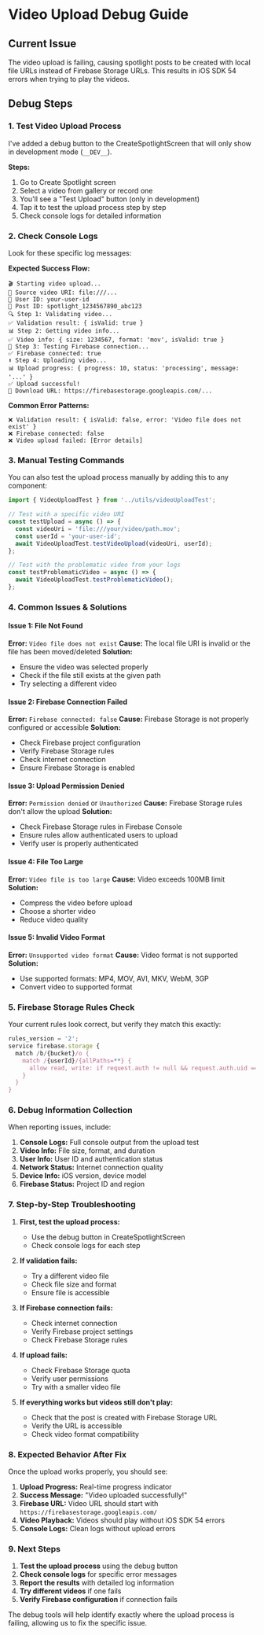 # Video Upload Debug Guide

## Current Issue
The video upload is failing, causing spotlight posts to be created with local file URLs instead of Firebase Storage URLs. This results in iOS SDK 54 errors when trying to play the videos.

## Debug Steps

### 1. **Test Video Upload Process**
I've added a debug button to the CreateSpotlightScreen that will only show in development mode (`__DEV__`).

**Steps:**
1. Go to Create Spotlight screen
2. Select a video from gallery or record one
3. You'll see a "Test Upload" button (only in development)
4. Tap it to test the upload process step by step
5. Check console logs for detailed information

### 2. **Check Console Logs**
Look for these specific log messages:

**Expected Success Flow:**
```
🎬 Starting video upload...
📁 Source video URI: file:///...
👤 User ID: your-user-id
📝 Post ID: spotlight_1234567890_abc123
🔍 Step 1: Validating video...
✅ Validation result: { isValid: true }
📊 Step 2: Getting video info...
✅ Video info: { size: 1234567, format: 'mov', isValid: true }
🔗 Step 3: Testing Firebase connection...
✅ Firebase connected: true
⬆️ Step 4: Uploading video...
📊 Upload progress: { progress: 10, status: 'processing', message: '...' }
✅ Upload successful!
🔗 Download URL: https://firebasestorage.googleapis.com/...
```

**Common Error Patterns:**
```
❌ Validation result: { isValid: false, error: 'Video file does not exist' }
❌ Firebase connected: false
❌ Video upload failed: [Error details]
```

### 3. **Manual Testing Commands**

You can also test the upload process manually by adding this to any component:

```typescript
import { VideoUploadTest } from '../utils/videoUploadTest';

// Test with a specific video URI
const testUpload = async () => {
  const videoUri = 'file:///your/video/path.mov';
  const userId = 'your-user-id';
  await VideoUploadTest.testVideoUpload(videoUri, userId);
};

// Test with the problematic video from your logs
const testProblematicVideo = async () => {
  await VideoUploadTest.testProblematicVideo();
};
```

### 4. **Common Issues & Solutions**

#### **Issue 1: File Not Found**
**Error:** `Video file does not exist`
**Cause:** The local file URI is invalid or the file has been moved/deleted
**Solution:** 
- Ensure the video was selected properly
- Check if the file still exists at the given path
- Try selecting a different video

#### **Issue 2: Firebase Connection Failed**
**Error:** `Firebase connected: false`
**Cause:** Firebase Storage is not properly configured or accessible
**Solution:**
- Check Firebase project configuration
- Verify Firebase Storage rules
- Check internet connection
- Ensure Firebase Storage is enabled

#### **Issue 3: Upload Permission Denied**
**Error:** `Permission denied` or `Unauthorized`
**Cause:** Firebase Storage rules don't allow the upload
**Solution:**
- Check Firebase Storage rules in Firebase Console
- Ensure rules allow authenticated users to upload
- Verify user is properly authenticated

#### **Issue 4: File Too Large**
**Error:** `Video file is too large`
**Cause:** Video exceeds 100MB limit
**Solution:**
- Compress the video before upload
- Choose a shorter video
- Reduce video quality

#### **Issue 5: Invalid Video Format**
**Error:** `Unsupported video format`
**Cause:** Video format is not supported
**Solution:**
- Use supported formats: MP4, MOV, AVI, MKV, WebM, 3GP
- Convert video to supported format

### 5. **Firebase Storage Rules Check**

Your current rules look correct, but verify they match this exactly:

```javascript
rules_version = '2';
service firebase.storage {
  match /b/{bucket}/o {
    match /{userId}/{allPaths=**} {
      allow read, write: if request.auth != null && request.auth.uid == userId;
    }
  }
}
```

### 6. **Debug Information Collection**

When reporting issues, include:

1. **Console Logs:** Full console output from the upload test
2. **Video Info:** File size, format, and duration
3. **User Info:** User ID and authentication status
4. **Network Status:** Internet connection quality
5. **Device Info:** iOS version, device model
6. **Firebase Status:** Project ID and region

### 7. **Step-by-Step Troubleshooting**

1. **First, test the upload process:**
   - Use the debug button in CreateSpotlightScreen
   - Check console logs for each step

2. **If validation fails:**
   - Try a different video file
   - Check file size and format
   - Ensure file is accessible

3. **If Firebase connection fails:**
   - Check internet connection
   - Verify Firebase project settings
   - Check Firebase Storage rules

4. **If upload fails:**
   - Check Firebase Storage quota
   - Verify user permissions
   - Try with a smaller video file

5. **If everything works but videos still don't play:**
   - Check that the post is created with Firebase Storage URL
   - Verify the URL is accessible
   - Check video format compatibility

### 8. **Expected Behavior After Fix**

Once the upload works properly, you should see:

1. **Upload Progress:** Real-time progress indicator
2. **Success Message:** "Video uploaded successfully!"
3. **Firebase URL:** Video URL should start with `https://firebasestorage.googleapis.com/`
4. **Video Playback:** Videos should play without iOS SDK 54 errors
5. **Console Logs:** Clean logs without upload errors

### 9. **Next Steps**

1. **Test the upload process** using the debug button
2. **Check console logs** for specific error messages
3. **Report the results** with detailed log information
4. **Try different videos** if one fails
5. **Verify Firebase configuration** if connection fails

The debug tools will help identify exactly where the upload process is failing, allowing us to fix the specific issue.
